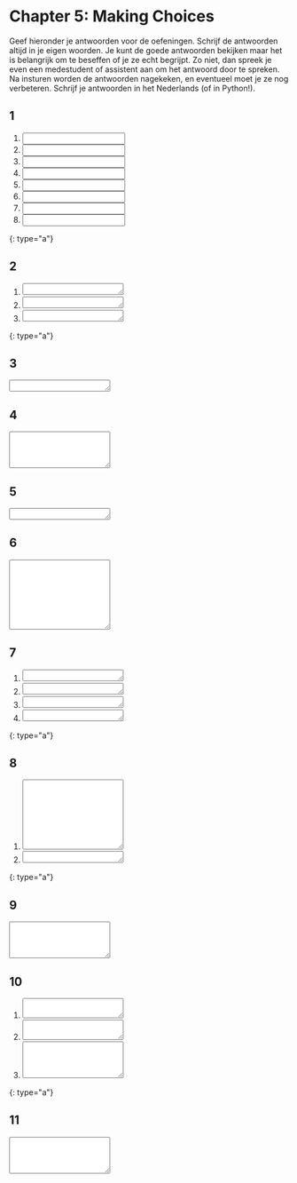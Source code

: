 # Chapter 5: Making Choices

Geef hieronder je antwoorden voor de oefeningen. Schrijf de antwoorden altijd in je eigen woorden. Je kunt de goede antwoorden bekijken maar het is belangrijk om te beseffen of je ze echt begrijpt. Zo niet, dan spreek je even een medestudent of assistent aan om het antwoord door te spreken. Na insturen worden de antwoorden nagekeken, en eventueel moet je ze nog verbeteren. Schrijf je antwoorden in het Nederlands (of in Python!).

## 1

1. <input name="form[q1a]" type="text" required>
2. <input name="form[q1b]" type="text" required>
3. <input name="form[q1c]" type="text" required>
4. <input name="form[q1d]" type="text" required>
5. <input name="form[q1e]" type="text" required>
6. <input name="form[q1f]" type="text" required>
7. <input name="form[q1g]" type="text" required>
8. <input name="form[q1h]" type="text" required>
{: type="a"}

## 2

1. <textarea name="form[q2a]" rows="1" required></textarea>
2. <textarea name="form[q2b]" rows="1" required></textarea>
3. <textarea name="form[q2c]" rows="1" required></textarea>
{: type="a"}

## 3

<textarea name="form[q3]" rows="1" required></textarea>

## 4

<textarea name="form[q4]" rows="4" required></textarea>

## 5

<textarea name="form[q5]" rows="1" required></textarea>

## 6

<textarea name="form[q6]" rows="8" required></textarea>

## 7

1. <textarea name="form[q7a]" rows="1" required></textarea>
2. <textarea name="form[q7b]" rows="1" required></textarea>
3. <textarea name="form[q7c]" rows="1" required></textarea>
3. <textarea name="form[q7d]" rows="1" required></textarea>
{: type="a"}

## 8

1. <textarea name="form[q8a]" rows="8" required></textarea>
2. <textarea name="form[q8b]" rows="1" required></textarea>
{: type="a"}

## 9

<textarea name="form[q9]" rows="4" required></textarea>

## 10

1. <textarea name="form[q10a]" rows="2" required></textarea>
2. <textarea name="form[q10b]" rows="2" required></textarea>
3. <textarea name="form[q10c]" rows="4" required></textarea>
{: type="a"}

## 11

<textarea name="form[q11]" rows="4" required></textarea>

